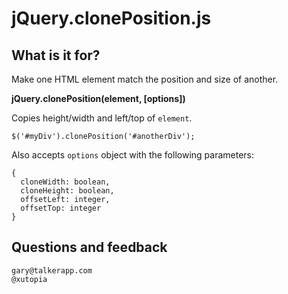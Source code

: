# jQuery.clonePosition.js

## What is it for?

Make one HTML element match the position and size of another.

**jQuery.clonePosition(element, [options])**
  
  Copies height/width and left/top of `element`.
  
    $('#myDiv').clonePosition('#anotherDiv');
  
  Also accepts `options` object with the following parameters:
  
    {
      cloneWidth: boolean,
      cloneHeight: boolean,
      offsetLeft: integer,
      offsetTop: integer
    }
  
## Questions and feedback

    gary@talkerapp.com
    @xutopia
